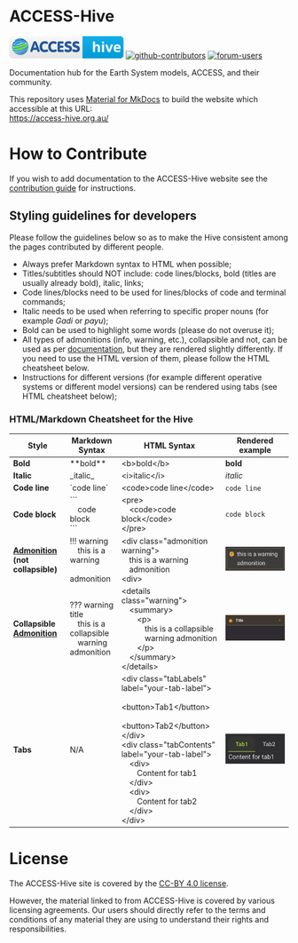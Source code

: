 # ACCESS-Hive
[![ACCESS-Hive Badge](docs/assets/badge.svg)][website]
[![github-contributors](https://img.shields.io/github/contributors/ACCESS-Hive/access-hive.github.io?color=blue&style=plastic)][github-repo]
[![forum-users](https://img.shields.io/discourse/users?color=blue&label=forum&server=https%3A%2F%2Fforum.access-hive.org.au&style=plastic)][forum]

Documentation hub for the Earth System models, ACCESS, and their community.

This repository uses [Material for MkDocs](https://squidfunk.github.io/mkdocs-material/) to build the website which accessible at this URL:<br>
https://access-hive.org.au/

# How to Contribute
If you wish to add documentation to the ACCESS-Hive website see the [contribution guide](https://access-hive.org.au/about/contribute/) for instructions.

## Styling guidelines for developers
Please follow the guidelines below so as to make the Hive consistent among the pages contributed by different people. 

- Always prefer Markdown syntax to HTML when possible;
- Titles/subtitles should NOT include: code lines/blocks, bold (titles are usually already bold), italic, links;
- Code lines/blocks need to be used for lines/blocks of code and terminal commands;
- Italic needs to be used when referring to specific proper nouns (for example *Gadi* or *payu*);
- Bold can be used to highlight some words (please do not overuse it);
- All types of admonitions (info, warning, etc.), collapsible and not, can be used as per [documentation](https://squidfunk.github.io/mkdocs-material/reference/admonitions/), but they are rendered slightly differently. If you need to use the HTML version of them, please follow the HTML cheatsheet below.
- Instructions for different versions (for example different operative systems or different model versions) can be rendered using tabs (see HTML cheatsheet below);


### HTML/Markdown Cheatsheet for the Hive
|Style|Markdown Syntax|HTML Syntax|Rendered example|
|---|---|---|---|
|**Bold**|\*\*bold**|\<b>bold\</b>|**bold**|
|**Italic**|\_italic_|\<i>italic\</i>|*italic*|
|**Code line**|\`code line`|\<code>code line\</code>|`code line`|
|**Code block**|\```<br>&emsp;code block<br>```|\<pre><br>&emsp;\<code>code block\</code><br>\</pre>|<pre><code>code block</code></pre>|
|**[Admonition](https://squidfunk.github.io/mkdocs-material/reference/admonitions/#usage) (not collapsible)**|!!! warning<br>&emsp;this is a warning<br>&emsp;admonition|\<div class="admonition warning"><br>&emsp;this is a warning<br>&emsp;admonition<br>\<div>|![warning admonition](docs/assets/assets_for_readme/warning_admonition.png)|
|**Collapsible [Admonition](https://squidfunk.github.io/mkdocs-material/reference/admonitions/#usage)**|??? warning title<br>&emsp;this is a collapsible<br>&emsp;warning admonition|\<details class="warning"><br>&emsp;\<summary><br>&emsp;&emsp;\<p><br>&emsp;&emsp;&emsp;this is a collapsible<br>&emsp;&emsp;&emsp;warning admonition<br>&emsp;&emsp;\</p><br>&emsp;\</summary><br>\</details>|![collapsible warning admonition](docs/assets/assets_for_readme/collapsible_warning_admonition.gif)|
|**Tabs**|N/A|\<div class="tabLabels" label="your-tab-label"><br>&emsp;\<button>Tab1\</button><br>&emsp;\<button>Tab2\</button><br>\</div><br>\<div class="tabContents" label="your-tab-label"><br>&emsp;\<div><br>&emsp;&emsp;Content for tab1<br>&emsp;\</div><br>&emsp;\<div><br>&emsp;&emsp;Content for tab2<br>&emsp;\</div><br>\</div>|![tabs](docs/assets/assets_for_readme/tabs.gif)|

# License
The ACCESS-Hive site is covered by the [CC-BY 4.0 license](https://creativecommons.org/licenses/by/4.0/legalcode).

However, the material linked to from ACCESS-Hive is covered by various licensing agreements. Our users should directly refer to the terms and conditions of any material they are using to understand their rights and responsibilities.

[website]: https://access-hive.org.au
[github-repo]: https://github.com/ACCESS-Hive/access-hive.github.io.git
[forum]: https://forum.access-hive.org.au